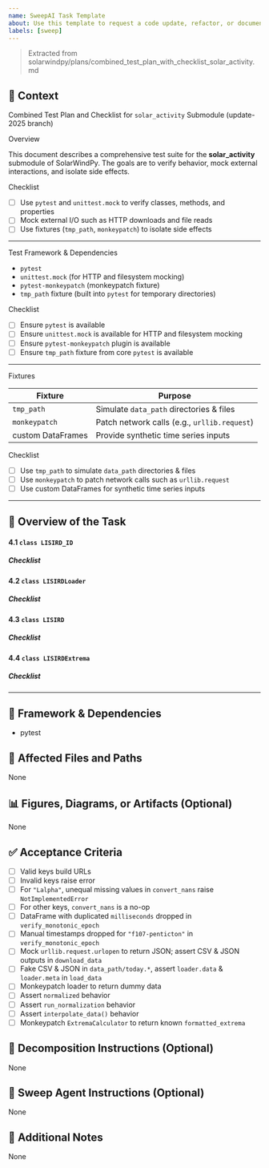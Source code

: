 ```yaml
---
name: SweepAI Task Template
about: Use this template to request a code update, refactor, or documentation change via SweepAI.
labels: [sweep]
---
```


> Extracted from solarwindpy/plans/combined_test_plan_with_checklist_solar_activity.md

## 🧠 Context

Combined Test Plan and Checklist for `solar_activity` Submodule (update-2025 branch)

Overview

This document describes a comprehensive test suite for the **solar_activity** submodule of
SolarWindPy. The goals are to verify behavior, mock external interactions, and isolate side effects.

Checklist

- [ ] Use `pytest` and `unittest.mock` to verify classes, methods, and properties
- [ ] Mock external I/O such as HTTP downloads and file reads
- [ ] Use fixtures (`tmp_path`, `monkeypatch`) to isolate side effects

______________________________________________________________________

Test Framework & Dependencies

- `pytest`
- `unittest.mock` (for HTTP and filesystem mocking)
- `pytest-monkeypatch` (monkeypatch fixture)
- `tmp_path` fixture (built into `pytest` for temporary directories)

Checklist

- [ ] Ensure `pytest` is available
- [ ] Ensure `unittest.mock` is available for HTTP and filesystem mocking
- [ ] Ensure `pytest-monkeypatch` plugin is available
- [ ] Ensure `tmp_path` fixture from core `pytest` is available

______________________________________________________________________

Fixtures

| Fixture | Purpose |
| ----------------- | -------------------------------------------- |
| `tmp_path` | Simulate `data_path` directories & files |
| `monkeypatch` | Patch network calls (e.g., `urllib.request`) |
| custom DataFrames | Provide synthetic time series inputs |

Checklist

- [ ] Use `tmp_path` to simulate `data_path` directories & files
- [ ] Use `monkeypatch` to patch network calls such as `urllib.request`
- [ ] Use custom DataFrames for synthetic time series inputs

______________________________________________________________________

## 🎯 Overview of the Task

#### 4.1 `class LISIRD_ID`

##### Checklist

#### 4.2 `class LISIRDLoader`

##### Checklist

#### 4.3 `class LISIRD`

##### Checklist

#### 4.4 `class LISIRDExtrema`

##### Checklist

______________________________________________________________________

## 🔧 Framework & Dependencies

- pytest

## 📂 Affected Files and Paths

None

## 📊 Figures, Diagrams, or Artifacts (Optional)

None

## ✅ Acceptance Criteria

- [ ] Valid keys build URLs
- [ ] Invalid keys raise error
- [ ] For `"Lalpha"`, unequal missing values in `convert_nans` raise `NotImplementedError`
- [ ] For other keys, `convert_nans` is a no-op
- [ ] DataFrame with duplicated `milliseconds` dropped in `verify_monotonic_epoch`
- [ ] Manual timestamps dropped for `"f107-penticton"` in `verify_monotonic_epoch`
- [ ] Mock `urllib.request.urlopen` to return JSON; assert CSV & JSON outputs in `download_data`
- [ ] Fake CSV & JSON in `data_path/today.*`, assert `loader.data` & `loader.meta` in `load_data`
- [ ] Monkeypatch loader to return dummy data
- [ ] Assert `normalized` behavior
- [ ] Assert `run_normalization` behavior
- [ ] Assert `interpolate_data()` behavior
- [ ] Monkeypatch `ExtremaCalculator` to return known `formatted_extrema`

## 🧩 Decomposition Instructions (Optional)

None

## 🤖 Sweep Agent Instructions (Optional)

None

## 💬 Additional Notes

None
